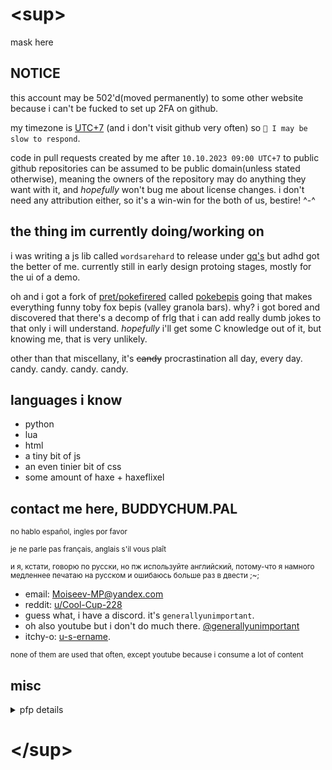 # \<sup>
mask here

## NOTICE
this account may be 502'd(moved permanently) to some other website because i can't be fucked to set up 2FA on github.

my timezone is [UTC+7](https://www.timeanddate.com/worldclock/timezone/utc7) (and i don't visit github very often) so  ``💭 I may be slow to respond``.

code in pull requests created by me after ``10.10.2023 09:00 UTC+7`` to public github repositories can be assumed to be public domain(unless stated otherwise), meaning the owners of the repository may do anything they want with it, and _hopefully_ won't bug me about license changes. i don't need any attribution either, so it's a win-win for the both of us, bestire! ^-^ <!--best tire, fr-->

## the thing im currently doing/working on
i was writing a js lib called ``wordsarehard`` to release under [gq's](https://github.com/xxxqsq) but adhd got the better of me. currently still in early design protoing stages, mostly for the ui of a demo.

oh and i got a fork of [pret/pokefirered](https://github.com/pret/pokefirered) called [pokebepis](https://github.com/maska228/pokebepis) going that makes everything funny toby fox bepis (valley granola bars). why? i got bored and discovered that there's a decomp of frlg that i can add really dumb jokes to that only i will understand. _hopefully_ i'll get some C knowledge out of it, but knowing me, that is very unlikely.

other than that miscellany, it's ~~candy~~ procrastination all day, every day. candy. candy. candy. candy.

## languages i know
- python
- lua
- html
- a tiny bit of js
- an even tinier bit of css
- some amount of haxe + haxeflixel
<!-- - oh and also like absolutely no experience with c-like languages -->

## contact me here, BUDDYCHUM.PAL
<sub>no hablo español, ingles por favor</sub>

<sub>je ne parle pas français, anglais s'il vous plaît</sub>

<sub>и я, кстати, говорю по русски, но пж используйте английский, потому-что я намного медленнее печатаю на русском и ошибаюсь больше раз в двести ;~;</sub>
- email: [Moiseev-MP@yandex.com](mailto:Moiseev-MP@yandex.com)
- reddit: [u/Cool-Cup-228](https://reddit.com/u/Cool-Cup-228)
- guess what, i have a discord. it's ``generallyunimportant``.
- oh also youtube but i don't do much there. [@generallyunimportant](https://youtube.com/@generallyunimportant)
- itchy-o: <!-- maybe it's the way you're dressed? maybe- may- ay- ayayayayayyayayayayayyayayay --> [u-s-ername](https://u-s-ername.itch.io).

<sup>none of them are used that often, except youtube because i consume a lot of content</sup>

## misc
<details><summary>pfp details</summary>
<p>
pfp is 32x32px enlarged to 1024x1024 so github doesn't compress it as much, uses colors from <a href=https://lospec.com/palette-list/s-lucky>S-Lucky</a> by <a href=https://lospec.com/anubi>Anubi</a>, with a white layer in the background that has a red/blue gradient with 95 alpha on top of it to make a cool looking bg. i'll give you the source file OR the extremely artsy meaning i made up for it if you ask nicely <3 <3 <3
<!--don't you love html in the middle of markdown using html instead of markdown link format? also, good job on highlighting the comment improperly, github.-->
</p>
</details>

# \</sup>
